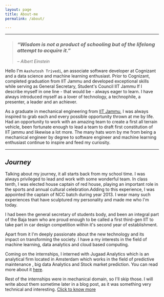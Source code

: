 ```yaml
---
layout: page
title: About-me
permalink: /about/

---
```


<!-- ![alt text](images/author.jpg) -->

---
> ### *“Wisdom is not a product of schooling but of the lifelong attempt to acquire it.”*
> *– Albert Einstein*



Hello I'm `Aashutosh Trivedi`, an associate software developer at Cognizant and a data science and machine learning enthusiast. Prior to Cognizant, completed graduation from IIT Jammu and developed exceptional skills while serving as General Secretary, Student's Council IIT Jammu
If I describe myself in one line - that would be - always eager to learn. I have always introduced myself as a lover of technology, a technophile, a presenter, a leader and an achiever.

As a graduate in mechanical engineering from [IIT Jammu](iitjammu.ac.in), I was always inspired to grab each and every possible opportunity thrown at me by life. Had an opportunity to work with an amazing team to create a first all terrain vehicle, been fortunate enough to lead a team to draft first constitution of IIT jammu and likewise a lot more. The many hats worn by me from being a mechanical engineer by degree to software engineer and machine learning enthusiast continue to inspire and feed my curiosity.

---

## *Journey*

Talking about my journey, it all starts back from my school time. I was always privileged to lead and work with some wonderful team. In class tenth, I was elected house captain of red house, playing an important role in the sports and annual cultural celebration.Adding to this experience, I was appointed the captain of NCC batch during year 2013. I wear many such experiences that have sculptured my personality and made me who I'm today.

I had been the general secretary of students body, and been an integral part of the Baja team who are proud enough to be called a first third-gen IIT to take part in car design competition within it's second year of establishment.

Apart from it I'm deeply passionate about the new technology and its impact on transforming the society. I have a my interests in the field of machine learning, data analytics and cloud based computing.

Coming on the internships, I interned with Jugaad Analytics which is an analytical firm located in Amsterdam which works in the field of predictive maintenance , big data Analytics and Stock market prediction. You can read more about it [here](/aashutoshtrivedi.github.io/jugaad/).


Rest of the internships were in mechanical domain, so I'll skip those. I will write about them sometime later in a blog post, as it was something very technical and interesting.
[Click to know more](/aashutoshtrivedi.github.io/extra/)
